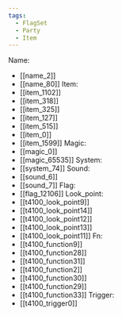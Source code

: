 ```yaml
---
tags:
  - FlagSet
  - Party
  - Item
---
```

Name:
- [[name_2]]
- [[name_80]]
Item:
- [[item_1102]]
- [[item_318]]
- [[item_325]]
- [[item_127]]
- [[item_515]]
- [[item_0]]
- [[item_1599]]
Magic:
- [[magic_0]]
- [[magic_65535]]
System:
- [[system_74]]
Sound:
- [[sound_6]]
- [[sound_7]]
Flag:
- [[flag_12106]]
Look_point:
- [[t4100_look_point9]]
- [[t4100_look_point14]]
- [[t4100_look_point12]]
- [[t4100_look_point13]]
- [[t4100_look_point11]]
Fn:
- [[t4100_function9]]
- [[t4100_function28]]
- [[t4100_function31]]
- [[t4100_function2]]
- [[t4100_function30]]
- [[t4100_function29]]
- [[t4100_function33]]
Trigger:
- [[t4100_trigger0]]

